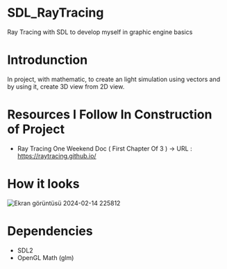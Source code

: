 # SDL_RayTracing
Ray Tracing with SDL to develop myself in graphic engine basics

# Introdunction
In project, with mathematic, to create an light simulation using vectors and by using it, create 3D view from 2D view. 

# Resources I Follow In Construction of Project
* Ray Tracing One Weekend Doc ( First Chapter Of 3 ) -> URL : https://raytracing.github.io/

# How it looks                                                                                    
![Ekran görüntüsü 2024-02-14 225812](https://github.com/ozgurozkan01/SDL_RayTracing/assets/90643276/a42d0d20-d285-4777-80bf-8c9d298f5f8f)

# Dependencies
* SDL2
* OpenGL Math (glm)
